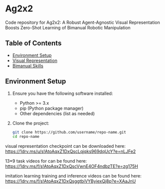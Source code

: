 # Ag2x2

Code repository for Ag2x2: A Robust Agent-Agnostic Visual Representation Boosts Zero-Shot Learning of Bimanual Robotic Manipulation

## Table of Contents
- [Environment Setup](#environment-setup)
- [Visual Representation](#train-visual)
- [Bimanual Skills](#train-skill)

## Environment Setup
1. Ensure you have the following software installed:
   - Python >= 3.x
   - pip (Python package manager)
   - Other dependencies (list as needed)

2. Clone the project:
   ```bash
   git clone https://github.com/username/repo-name.git
   cd repo-name


visual representation checkpoint can be downloaded here: https://1drv.ms/u/s!AtoAqxZ1DxQscLqjqks969dqUcY?e=nLJFe2


13*9 task videos for can be found here: https://1drv.ms/f/s!AtoAqxZ1DxQscVwnE4OF4ndbzTE?e=zg175H


imitation learning training and inference videos can be found here: https://1drv.ms/f/s!AtoAqxZ1DxQsggtbiVYByiexQj8p?e=XAaJnU
